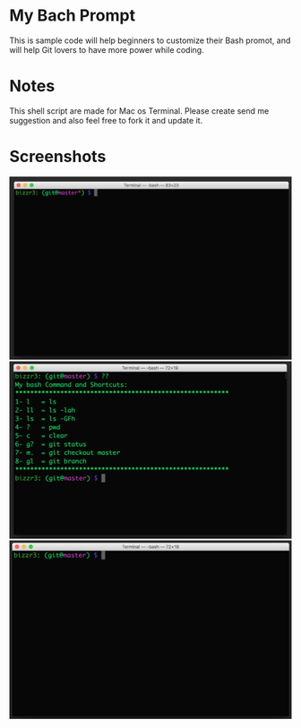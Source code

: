 # My Bach Prompt 

This is sample code will help beginners to customize their Bash promot, and will help Git lovers to have more power while coding.

# Notes
This shell script are made for Mac os Terminal.
Please create send me suggestion and also feel free to fork it and update it.

# Screenshots
![Shot 1](shot_1.png)
![Shot 2](shot_2.png)
![Shot 3](shot_3.png)

